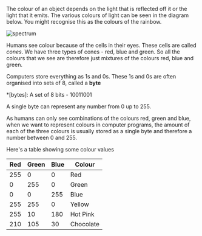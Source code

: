 The colour of an object depends on the light that is reflected off it or the light that it emits. The various colours of light can be seen in the diagram below. You might recognise this as the colours of the rainbow.

![spectrum](https://upload.wikimedia.org/wikipedia/commons/thumb/d/d9/Linear_visible_spectrum.svg/1024px-Linear_visible_spectrum.svg.png)

Humans see colour because of the cells in their eyes. These cells are called *cones*. We have three types of cones - red, blue and green. So all the colours that we see are therefore just mixtures of the colours red, blue and green.

Computers store everything as 1s and 0s. These 1s and 0s are often organised into sets of 8, called a **byte**

*[bytes]: A set of 8 bits - 10011001

A single byte can represent any number from 0 up to 255.

As humans can only see combinations of the colours red, green and blue, when we want to represent colours in computer programs, the amount of each of the three colours is usually stored as a single byte and therefore a number between 0 and 255.

Here's a table showing some colour values

| Red | Green | Blue | Colour    |
|-----|-------|------|-----------|
| 255 |     0 |    0 | Red       |
|   0 |   255 |    0 | Green     |
|   0 |     0 |  255 | Blue      |
| 255 |   255 |    0 | Yellow    |
| 255 |    10 |  180 | Hot Pink  |
| 210 |   105 |   30 | Chocolate |

